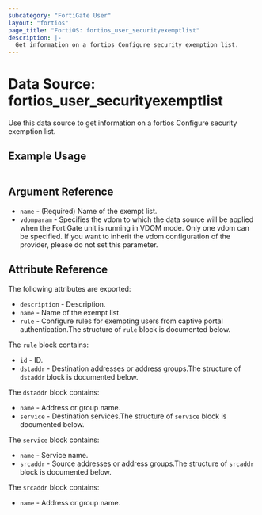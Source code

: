 ```yaml
---
subcategory: "FortiGate User"
layout: "fortios"
page_title: "FortiOS: fortios_user_securityexemptlist"
description: |-
  Get information on a fortios Configure security exemption list.
---
```


# Data Source: fortios_user_securityexemptlist
Use this data source to get information on a fortios Configure security exemption list.


## Example Usage

```hcl

```

## Argument Reference

* `name` - (Required) Name of the exempt list.
* `vdomparam` - Specifies the vdom to which the data source will be applied when the FortiGate unit is running in VDOM mode. Only one vdom can be specified. If you want to inherit the vdom configuration of the provider, please do not set this parameter.

## Attribute Reference

The following attributes are exported:

* `description` - Description.
* `name` - Name of the exempt list.
* `rule` - Configure rules for exempting users from captive portal authentication.The structure of `rule` block is documented below.

The `rule` block contains:

* `id` - ID.
* `dstaddr` - Destination addresses or address groups.The structure of `dstaddr` block is documented below.

The `dstaddr` block contains:

* `name` - Address or group name.
* `service` - Destination services.The structure of `service` block is documented below.

The `service` block contains:

* `name` - Service name.
* `srcaddr` - Source addresses or address groups.The structure of `srcaddr` block is documented below.

The `srcaddr` block contains:

* `name` - Address or group name.
